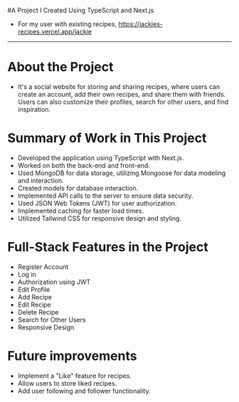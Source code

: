 #A Project I Created Using TypeScript and Next.js
- For my user with existing recipes, https://jackies-recipes.vercel.app/jackie
---------------------------

# About the Project
- It's a social website for storing and sharing recipes, where users can create an account, add their own recipes, and share them with friends. Users can also customize their profiles, search for other users, and find inspiration.

# Summary of Work in This Project
- Developed the application using TypeScript with Next.js.
- Worked on both the back-end and front-end.
- Used MongoDB for data storage, utilizing Mongoose for data modeling and interaction.
- Created models for database interaction.
- Implemented API calls to the server to ensure data security.
- Used JSON Web Tokens (JWT) for user authorization.
- Implemented caching for faster load times.
- Utilized Tailwind CSS for responsive design and styling.


# Full-Stack Features in the Project
- Register Account
- Log in
- Authorization using JWT
- Edit Profile
- Add Recipe
- Edit Recipe
- Delete Recipe
- Search for Other Users
- Responsive Design

# Future improvements
- Implement a "Like" feature for recipes.
- Allow users to store liked recipes.
- Add user following and follower functionality.
